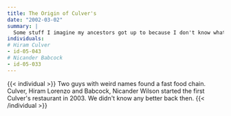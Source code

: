 ```yaml
---
title: The Origin of Culver's
date: "2002-03-02"
summary: |
  Some stuff I imagine my ancestors got up to because I don't know what any of them actually did.
individuals:
# Hiram Culver
- id-05-043
# Nicander Babcock
- id-05-033
---
```

{{< individual >}}
Two guys with weird names found a fast food chain. Culver, Hiram Lorenzo and Babcock, Nicander Wilson started the first Culver's restaurant in 2003. We didn't know any better back then.
{{< /individual >}}